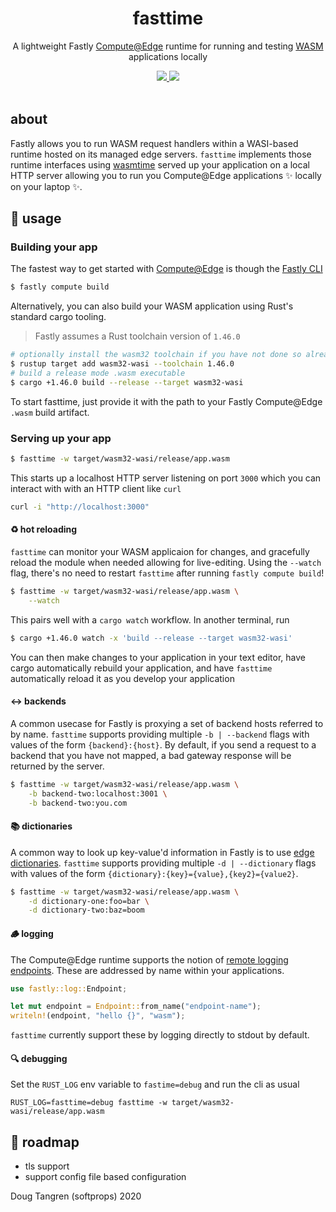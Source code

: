 <h1 align="center">
  fasttime
</h1>

<p align="center">
   A lightweight Fastly <a alt="GitHub Actions" href="https://www.fastly.com/products/edge-compute/serverless/">Compute@Edge</a> runtime for running and testing <a alt="wasm" href="https://webassembly.org/">WASM</a> applications locally
</p>

<div align="center">
  <a alt="GitHub Actions" href="https://github.com/softprops/fasttime/actions">
    <img src="https://github.com/softprops/fasttime/workflows/Main/badge.svg"/>
  </a>
  <a alt="license" href="LICENSE">
    <img src="https://img.shields.io/badge/license-MIT-brightgreen.svg"/>
  </a>
</div>

<br />

## about

Fastly allows you to run WASM request handlers within a WASI-based runtime hosted on its managed edge servers. `fasttime` implements those runtime interfaces using [wasmtime](https://wasmtime.dev/) served up your application on a local HTTP server allowing you to run you Compute@Edge applications ✨ locally on your laptop ✨.

## 🤸 usage

### Building your app

The fastest way to get started with [Compute@Edge](https://www.fastly.com/products/edge-compute/serverless/) is though the [Fastly CLI](https://github.com/fastly/cli#installation)

```sh
$ fastly compute build
```

Alternatively, you can also build your WASM application using Rust's standard cargo tooling. 

> Fastly assumes a Rust toolchain version of `1.46.0`

```sh
# optionally install the wasm32 toolchain if you have not done so already
$ rustup target add wasm32-wasi --toolchain 1.46.0
# build a release mode .wasm executable
$ cargo +1.46.0 build --release --target wasm32-wasi
```

To start fasttime, just provide it with the path to your Fastly Compute@Edge `.wasm` build artifact.

### Serving up your app

```sh
$ fasttime -w target/wasm32-wasi/release/app.wasm
```

This starts up a localhost HTTP server listening on port `3000` which you can interact with with
an HTTP client like `curl`

```sh
curl -i "http://localhost:3000"
```

#### ♻️ hot reloading

`fasttime` can monitor your WASM applicaion for changes, and gracefully reload the module when needed allowing for live-editing. Using the `--watch` flag, there's no need to restart `fasttime` after running `fastly compute build`!

```sh
$ fasttime -w target/wasm32-wasi/release/app.wasm \
    --watch
```

This pairs well with a `cargo watch` workflow. In another terminal, run

```sh
$ cargo +1.46.0 watch -x 'build --release --target wasm32-wasi'
```

You can then make changes to your application in your text editor, have cargo automatically rebuild your application, and have `fasttime` automatically reload it as you develop your application

#### ↔️ backends

A common usecase for Fastly is proxying a set of backend hosts referred to by name. `fasttime` supports
providing multiple `-b | --backend` flags with values of the form `{backend}:{host}`. By default, if you
send a request to a backend that you have not mapped, a bad gateway response will be returned by the server.

```sh
$ fasttime -w target/wasm32-wasi/release/app.wasm \
    -b backend-two:localhost:3001 \
    -b backend-two:you.com
```

#### 📚 dictionaries

A common way to look up key-value'd information in Fastly is to use [edge dictionaries](https://docs.fastly.com/en/guides/about-edge-dictionaries). `fasttime` supports providing multiple `-d | --dictionary` flags with values of the form `{dictionary}:{key}={value},{key2}={value2}`. 

```sh
$ fasttime -w target/wasm32-wasi/release/app.wasm \
    -d dictionary-one:foo=bar \
    -d dictionary-two:baz=boom
```

#### 🪵 logging

The Compute@Edge runtime supports the notion of [remote logging endpoints](https://docs.fastly.com/en/guides/about-fastlys-realtime-log-streaming-features).
These are addressed by name within your applications.

```rust
use fastly::log::Endpoint;

let mut endpoint = Endpoint::from_name("endpoint-name");
writeln!(endpoint, "hello {}", "wasm");
```

`fasttime` currently support these by logging directly to stdout by default.

#### 🔍 debugging

Set the `RUST_LOG` env variable to `fastime=debug` and run the cli as usual

```
RUST_LOG=fasttime=debug fasttime -w target/wasm32-wasi/release/app.wasm
```

## 🚧 roadmap

* tls support
* support config file based configuration

Doug Tangren (softprops) 2020

